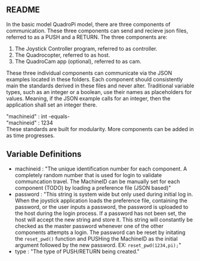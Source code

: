 README
---
In the basic model QuadroPi model, there are three components of communication. These three components can send and recieve json files, referred to as a PUSH and a RETURN. 
The three components are: 
1. The Joystick Controller program, referred to as controller.
2. The Quadrocopter, referred to as host.
3. The QuadroCam app (optional), referred to as cam.

These three individual components can communicate via the JSON examples located in these folders. Each component should consistently main the standards derived in these files and never alter. Traditional variable types, such as an integer or a boolean, use their names as placeholders for values. Meaning, if the JSON example calls for an integer, then the application shall set an integer there.

 "machineid" : int 
	-equals- </br>
 "machineid" : 1234 </br>
These standards are built for modularity. More components can be added in as time progresses.
 
Variable Definitions
---
* machineid : "The unique identification number for each component. A completely random number that is used for login to validate communcation travel. The MachineID can be manually set for each component (TODO) by loading a preference file (JSON based)"
* password : "This string is system wide but only used during initial log in. When the joystick application loads the preference file, containing the password, or the user inputs a password, the password is uploaded to the host during the login process. If a password has not been set, the host will accept the new string and store it. This string will constantly be checked as the master password whenever one of the other components attempts a login. The password can be reset by initating the `reset_pwd()` function and PUSHing the MachineID as the initial argument followed by the new password. EX: `reset_pwd(1234,pi);`"
* type : "The type of PUSH/RETURN being created."
